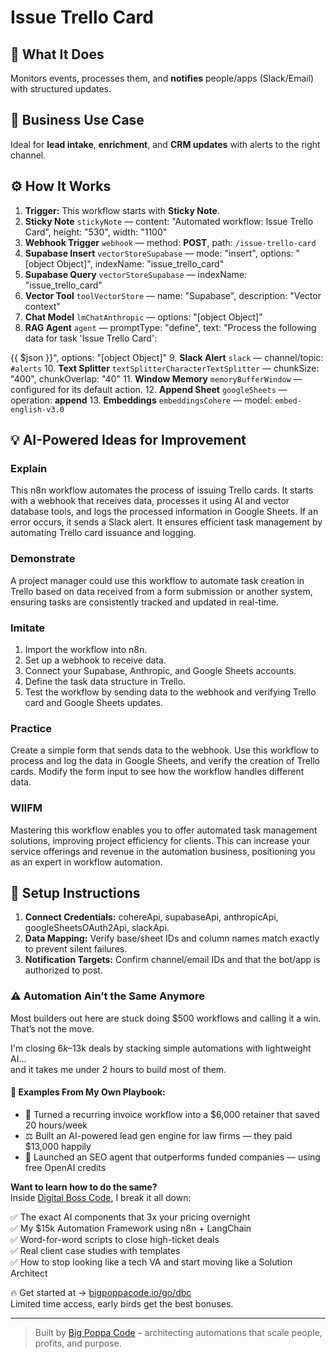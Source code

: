 # Issue Trello Card
  ## 🚀 What It Does
  Monitors events, processes them, and **notifies** people/apps (Slack/Email) with structured updates.
  
  ## 💼 Business Use Case
  Ideal for **lead intake**, **enrichment**, and **CRM updates** with alerts to the right channel.
  
  ## ⚙️ How It Works
  1. **Trigger:** This workflow starts with **Sticky Note**.
  2. **Sticky Note** `stickyNote` — content: "Automated workflow: Issue Trello Card", height: "530", width: "1100"
3. **Webhook Trigger** `webhook` — method: **POST**, path: `/issue-trello-card`
4. **Supabase Insert** `vectorStoreSupabase` — mode: "insert", options: "[object Object]", indexName: "issue_trello_card"
5. **Supabase Query** `vectorStoreSupabase` — indexName: "issue_trello_card"
6. **Vector Tool** `toolVectorStore` — name: "Supabase", description: "Vector context"
7. **Chat Model** `lmChatAnthropic` — options: "[object Object]"
8. **RAG Agent** `agent` — promptType: "define", text: "Process the following data for task 'Issue Trello Card':

{{ $json }}", options: "[object Object]"
9. **Slack Alert** `slack` — channel/topic: `#alerts`
10. **Text Splitter** `textSplitterCharacterTextSplitter` — chunkSize: "400", chunkOverlap: "40"
11. **Window Memory** `memoryBufferWindow` — configured for its default action.
12. **Append Sheet** `googleSheets` — operation: **append**
13. **Embeddings** `embeddingsCohere` — model: `embed-english-v3.0`
  
  ## 💡 AI-Powered Ideas for Improvement
  ### Explain
This n8n workflow automates the process of issuing Trello cards. It starts with a webhook that receives data, processes it using AI and vector database tools, and logs the processed information in Google Sheets. If an error occurs, it sends a Slack alert. It ensures efficient task management by automating Trello card issuance and logging.

### Demonstrate
A project manager could use this workflow to automate task creation in Trello based on data received from a form submission or another system, ensuring tasks are consistently tracked and updated in real-time.

### Imitate
1. Import the workflow into n8n.
2. Set up a webhook to receive data.
3. Connect your Supabase, Anthropic, and Google Sheets accounts.
4. Define the task data structure in Trello.
5. Test the workflow by sending data to the webhook and verifying Trello card and Google Sheets updates.

### Practice
Create a simple form that sends data to the webhook. Use this workflow to process and log the data in Google Sheets, and verify the creation of Trello cards. Modify the form input to see how the workflow handles different data.

### WIIFM
Mastering this workflow enables you to offer automated task management solutions, improving project efficiency for clients. This can increase your service offerings and revenue in the automation business, positioning you as an expert in workflow automation.
  
  ## 🔧 Setup Instructions
  1. **Connect Credentials:** cohereApi, supabaseApi, anthropicApi, googleSheetsOAuth2Api, slackApi.
2. **Data Mapping:** Verify base/sheet IDs and column names match exactly to prevent silent failures.
3. **Notification Targets:** Confirm channel/email IDs and that the bot/app is authorized to post.
  
### ⚠️ Automation Ain’t the Same Anymore

Most builders out here are stuck doing $500 workflows and calling it a win.  
That’s not the move.  

I'm closing $6k–$13k deals by stacking simple automations with lightweight AI...  
and it takes me under 2 hours to build most of them.

#### 🧠 Examples From My Own Playbook:
- 🔁 Turned a recurring invoice workflow into a $6,000 retainer that saved 20 hours/week  
- ⚖️ Built an AI-powered lead gen engine for law firms — they paid $13,000 happily  
- 🚀 Launched an SEO agent that outperforms funded companies — using free OpenAI credits  

**Want to learn how to do the same?**  
Inside [Digital Boss Code](https://bigpoppacode.io/go/dbc), I break it all down:

✅ The exact AI components that 3x your pricing overnight  
✅ My $15k Automation Framework using n8n + LangChain  
✅ Word-for-word scripts to close high-ticket deals  
✅ Real client case studies with templates  
✅ How to stop looking like a tech VA and start moving like a Solution Architect  

🔥 Get started at → [bigpoppacode.io/go/dbc](https://bigpoppacode.io/go/dbc)  
Limited time access, early birds get the best bonuses.

---
> Built by [Big Poppa Code](https://bigpoppacode.io) – architecting automations that scale people, profits, and purpose.
  
